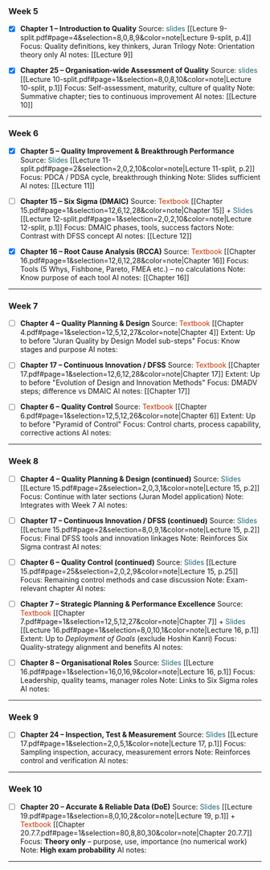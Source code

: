 
### **Week 5**

- [x] **Chapter 1 – Introduction to Quality**
  Source: <span style="color:rgb(25, 103, 116)">slides</span> [[Lecture 9-split.pdf#page=4&selection=8,0,8,9&color=note|Lecture 9-split, p.4]]
  Focus: Quality definitions, key thinkers, Juran Trilogy
  Note: Orientation theory only
  AI notes: [[Lecture 9]]

- [x] **Chapter 25 – Organisation-wide Assessment of Quality**
  Source: <span style="color:rgb(25, 103, 116)">slides</span> [[Lecture 10-split.pdf#page=1&selection=8,0,8,10&color=note|Lecture 10-split, p.1]]
  Focus: Self-assessment, maturity, culture of quality
  Note: Summative chapter; ties to continuous improvement
  AI notes: [[Lecture 10]]

---

### **Week 6**

- [x] **Chapter 5 – Quality Improvement & Breakthrough Performance**
  Source: <span style="color:rgb(25, 103, 116)">Slides</span> [[Lecture 11-split.pdf#page=2&selection=2,0,2,10&color=note|Lecture 11-split, p.2]]
  Focus: PDCA / PDSA cycle, breakthrough thinking
  Note: Slides sufficient
  AI notes: [[Lecture 11]]

- [ ] **Chapter 15 – Six Sigma (DMAIC)**
  Source: <span style="color:rgb(196, 51, 2)">Textbook</span> [[Chapter 15.pdf#page=1&selection=12,6,12,28&color=note|Chapter 15]] + <span style="color:rgb(25, 103, 116)">Slides</span> [[Lecture 12-split.pdf#page=1&selection=2,0,2,10&color=note|Lecture 12-split, p.1]]
  Focus: DMAIC phases, tools, success factors
  Note: Contrast with DFSS concept
  AI notes: [[Lecture 12]]

- [x] **Chapter 16 – Root Cause Analysis (RCCA)**
  Source: <span style="color:rgb(196, 51, 2)">Textbook</span> [[Chapter 16.pdf#page=1&selection=12,6,12,28&color=note|Chapter 16]]
  Focus: Tools (5 Whys, Fishbone, Pareto, FMEA etc.) – no calculations
  Note: Know purpose of each tool
  AI notes: [[Chapter 16]]

---

### **Week 7**

- [ ] **Chapter 4 – Quality Planning & Design**
  Source: <span style="color:rgb(196, 51, 2)">Textbook</span> [[Chapter 4.pdf#page=1&selection=12,5,12,27&color=note|Chapter 4]]
  Extent: Up to before "Juran Quality by Design Model sub-steps"
  Focus: Know stages and purpose
  AI notes:

- [ ] **Chapter 17 – Continuous Innovation / DFSS**
  Source: <span style="color:rgb(196, 51, 2)">Textbook</span> [[Chapter 17.pdf#page=1&selection=12,6,12,28&color=note|Chapter 17]]
  Extent: Up to before "Evolution of Design and Innovation Methods"
  Focus: DMADV steps; difference vs DMAIC
  AI notes:  [[Chapter 17]]

- [ ] **Chapter 6 – Quality Control**
  Source: <span style="color:rgb(196, 51, 2)">Textbook</span> [[Chapter 6.pdf#page=1&selection=12,5,12,26&color=note|Chapter 6]]
  Extent: Up to before "Pyramid of Control"
  Focus: Control charts, process capability, corrective actions
  AI notes:

---

### **Week 8**

- [ ] **Chapter 4 – Quality Planning & Design (continued)**
  Source: <span style="color:rgb(25, 103, 116)">Slides</span> [[Lecture 15.pdf#page=2&selection=2,0,3,1&color=note|Lecture 15, p.2]]
  Focus: Continue with later sections (Juran Model application)
  Note: Integrates with Week 7
  AI notes:

- [ ] **Chapter 17 – Continuous Innovation / DFSS (continued)**
  Source: <span style="color:rgb(25, 103, 116)">Slides</span> [[Lecture 15.pdf#page=2&selection=8,0,9,1&color=note|Lecture 15, p.2]]
  Focus: Final DFSS tools and innovation linkages
  Note: Reinforces Six Sigma contrast
  AI notes:

- [ ] **Chapter 6 – Quality Control (continued)**
  Source: <span style="color:rgb(25, 103, 116)">Slides</span> [[Lecture 15.pdf#page=25&selection=2,0,2,9&color=note|Lecture 15, p.25]]
  Focus: Remaining control methods and case discussion
  Note: Exam-relevant chapter
  AI notes:

- [ ] **Chapter 7 – Strategic Planning & Performance Excellence**
  Source: <span style="color:rgb(196, 51, 2)">Textbook</span> [[Chapter 7.pdf#page=1&selection=12,5,12,27&color=note|Chapter 7]] + <span style="color:rgb(25, 103, 116)">Slides</span> [[Lecture 16.pdf#page=1&selection=8,0,10,1&color=note|Lecture 16, p.1]]
  Extent: Up to _Deployment of Goals_ (exclude Hoshin Kanri)
  Focus: Quality-strategy alignment and benefits
  AI notes:

- [ ] **Chapter 8 – Organisational Roles**
  Source: <span style="color:rgb(25, 103, 116)">Slides</span> [[Lecture 16.pdf#page=1&selection=16,0,16,9&color=note|Lecture 16, p.1]]
  Focus: Leadership, quality teams, manager roles
  Note: Links to Six Sigma roles
  AI notes:

---

### **Week 9**

- [ ] **Chapter 24 – Inspection, Test & Measurement**
  Source: <span style="color:rgb(25, 103, 116)">Slides</span> [[Lecture 17.pdf#page=1&selection=2,0,5,1&color=note|Lecture 17, p.1]]
  Focus: Sampling inspection, accuracy, measurement errors
  Note: Reinforces control and verification
  AI notes:

---

### **Week 10**

- [ ] **Chapter 20 – Accurate & Reliable Data (DoE)**
  Source: <span style="color:rgb(25, 103, 116)">Slides</span> [[Lecture 19.pdf#page=1&selection=8,0,10,2&color=note|Lecture 19, p.1]] + <span style="color:rgb(196, 51, 2)">Textbook</span> [[Chapter 20.7.7.pdf#page=1&selection=80,8,80,30&color=note|Chapter 20.7.7]]
  Focus: **Theory only** – purpose, use, importance (no numerical work)
  Note: **High exam probability**
  AI notes:

---




